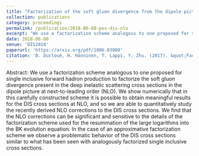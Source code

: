 ```yaml
---
title: "Factorization of the soft gluon divergence from the dipole picture deep inelastic scattering cross sections at next-to-leading order"
collection: publications
category: proceedings
permalink: /publication/2018-06-08-pos-dis-nlo
excerpt: 'We use a factorization scheme analogous to one proposed for single inclusive forward hadron production to factorize the soft gluon divergence present in the deep inelastic scattering cross sections in the dipole picture at next-to-leading order (NLO). We show numerically that in this carefully constructed scheme it is possible to obtain meaningful results for the DIS cross sections at NLO, and so we are able to quantitatively study the recently derived NLO corrections to the DIS cross sections. We find that the NLO corrections can be significant and sensitive to the details of the factorization scheme used for the resummation of the large logarithms into the BK evolution equation. In the case of an approximative factorization scheme we observe a problematic behavior of the DIS cross sections similar to what has been seen with analogously factorized single inclusive cross sections.'
date: 2018-06-08
venue: 'DIS2018'
paperurl: 'https://arxiv.org/pdf/1806.03080'
citation: 'B. Ducloué, H. Hänninen, T. Lappi, Y. Zhu. (2017). &quot;Factorization of the soft gluon divergence from the dipole picture deep inelastic scattering cross sections at next-to-leading order&quot; <i>PoS</i>. DIS2018 (2018) 058.'
---
```


Abstract: We use a factorization scheme analogous to one proposed for single inclusive forward hadron production to factorize the soft gluon divergence present in the deep inelastic scattering cross sections in the dipole picture at next-to-leading order (NLO). We show numerically that in this carefully constructed scheme it is possible to obtain meaningful results for the DIS cross sections at NLO, and so we are able to quantitatively study the recently derived NLO corrections to the DIS cross sections. We find that the NLO corrections can be significant and sensitive to the details of the factorization scheme used for the resummation of the large logarithms into the BK evolution equation. In the case of an approximative factorization scheme we observe a problematic behavior of the DIS cross sections similar to what has been seen with analogously factorized single inclusive cross sections.
